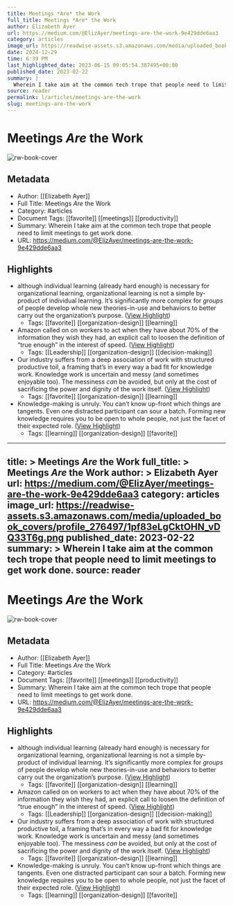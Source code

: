 ```yaml
---
title: Meetings *Are* the Work
full_title: Meetings *Are* the Work
author: Elizabeth Ayer
url: https://medium.com/@ElizAyer/meetings-are-the-work-9e429dde6aa3
category: articles
image_url: https://readwise-assets.s3.amazonaws.com/media/uploaded_book_covers/profile_276497/1pf83eLgCktOHN_vDQ33T6g.png
date: 2024-12-29
time: 6:39 PM
last_highlighted_date: 2023-06-15 09:05:54.387495+00:00
published_date: 2023-02-22
summary: |
  Wherein I take aim at the common tech trope that people need to limit meetings to get work done.
source: reader
permalink: l/articles/meetings-are-the-work
slug: meetings-are-the-work
---
```

# Meetings *Are* the Work

![rw-book-cover](https://readwise-assets.s3.amazonaws.com/media/uploaded_book_covers/profile_276497/1pf83eLgCktOHN_vDQ33T6g.png)

## Metadata
- Author: [[Elizabeth Ayer]]
- Full Title: Meetings *Are* the Work
- Category: #articles
- Document Tags: [[favorite]] [[meetings]] [[productivity]] 
- Summary: Wherein I take aim at the common tech trope that people need to limit meetings to get work done.
- URL: https://medium.com/@ElizAyer/meetings-are-the-work-9e429dde6aa3

## Highlights
- although individual learning (already hard enough) is necessary for organizational learning, organizational learning is not a simple by-product of individual learning. It’s significantly more complex for *groups* of people develop whole new theories-in-use and behaviors to better carry out the organization’s purpose. ([View Highlight](https://read.readwise.io/read/01h2wp3p9y4s7754cssad04s5c))
    - Tags: [[favorite]] [[organization-design]] [[learning]] 
- Amazon called on on workers to act when they have about 70% of the information they wish they had, an explicit call to loosen the definition of “true enough” in the interest of speed. ([View Highlight](https://read.readwise.io/read/01h2z4q2gn91x8cj9q6yjh1hfs))
    - Tags: [[Leadership]] [[organization-design]] [[decision-making]] 
- Our industry suffers from a deep association of work with structured productive toil, a framing that’s in every way a bad fit for knowledge work. Knowledge work is uncertain and messy (and sometimes enjoyable too). The messiness *can* be avoided, but only at the cost of sacrificing the power and dignity of the work itself. ([View Highlight](https://read.readwise.io/read/01h2z4srg950tc1nnhgn6hdtpx))
    - Tags: [[favorite]] [[organization-design]] [[learning]] 
- Knowledge-making is unruly. You can’t know up-front which things are tangents. Even one distracted participant can sour a batch. Forming new knowledge requires you to be open to whole people, not just the facet of their expected role. ([View Highlight](https://read.readwise.io/read/01h2z4vq36gqw8762k92jv9y7v))
    - Tags: [[learning]] [[organization-design]] [[favorite]] 


---
title: >
  Meetings *Are* the Work
full_title: >
  Meetings *Are* the Work
author: >
  Elizabeth Ayer
url: https://medium.com/@ElizAyer/meetings-are-the-work-9e429dde6aa3
category: articles
image_url: https://readwise-assets.s3.amazonaws.com/media/uploaded_book_covers/profile_276497/1pf83eLgCktOHN_vDQ33T6g.png
published_date: 2023-02-22
summary: >
  Wherein I take aim at the common tech trope that people need to limit meetings to get work done.
source: reader
---
# Meetings *Are* the Work

![rw-book-cover](https://readwise-assets.s3.amazonaws.com/media/uploaded_book_covers/profile_276497/1pf83eLgCktOHN_vDQ33T6g.png)

## Metadata
- Author: [[Elizabeth Ayer]]
- Full Title: Meetings *Are* the Work
- Category: #articles
- Document Tags: [[favorite]] [[meetings]] [[productivity]] 
- Summary: Wherein I take aim at the common tech trope that people need to limit meetings to get work done.
- URL: https://medium.com/@ElizAyer/meetings-are-the-work-9e429dde6aa3

## Highlights
- although individual learning (already hard enough) is necessary for organizational learning, organizational learning is not a simple by-product of individual learning. It’s significantly more complex for *groups* of people develop whole new theories-in-use and behaviors to better carry out the organization’s purpose. ([View Highlight](https://read.readwise.io/read/01h2wp3p9y4s7754cssad04s5c))
    - Tags: [[favorite]] [[organization-design]] [[learning]] 
- Amazon called on on workers to act when they have about 70% of the information they wish they had, an explicit call to loosen the definition of “true enough” in the interest of speed. ([View Highlight](https://read.readwise.io/read/01h2z4q2gn91x8cj9q6yjh1hfs))
    - Tags: [[Leadership]] [[organization-design]] [[decision-making]] 
- Our industry suffers from a deep association of work with structured productive toil, a framing that’s in every way a bad fit for knowledge work. Knowledge work is uncertain and messy (and sometimes enjoyable too). The messiness *can* be avoided, but only at the cost of sacrificing the power and dignity of the work itself. ([View Highlight](https://read.readwise.io/read/01h2z4srg950tc1nnhgn6hdtpx))
    - Tags: [[favorite]] [[organization-design]] [[learning]] 
- Knowledge-making is unruly. You can’t know up-front which things are tangents. Even one distracted participant can sour a batch. Forming new knowledge requires you to be open to whole people, not just the facet of their expected role. ([View Highlight](https://read.readwise.io/read/01h2z4vq36gqw8762k92jv9y7v))
    - Tags: [[learning]] [[organization-design]] [[favorite]] 


